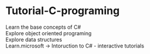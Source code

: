 # Tutorial-C-programing
Learn the base concepts of C#                                       <br/>
Explore object oriented programing                                  <br/>
Explore data structures                                             <br/>
Learn.microsoft -> Intoruction to C# - interactive tutorials        <br/>
